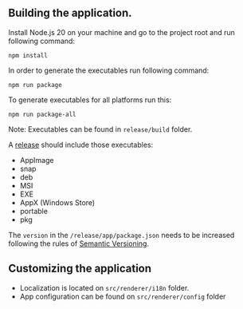 ## Building the application.

Install Node.js 20 on your machine and go to the project root and run following command:

```
npm install
```

In order to generate the executables run following command:

```
npm run package
```

To generate executables for all platforms run this:

```
npm run package-all
```

Note: Executables can be found in `release/build` folder.

A [release](https://github.com/Crazy-Marvin/LibreLinkUpDesktop/releases) should include those executables:
- AppImage
- snap
- deb
- MSI
- EXE
- AppX (Windows Store)
- portable
- pkg

The ```version``` in the ```/release/app/package.json``` needs to be increased following the rules of [Semantic Versioning](https://semver.org/).

## Customizing the application

- Localization is located on `src/renderer/i18n` folder.
- App configuration can be found on `src/renderer/config` folder

